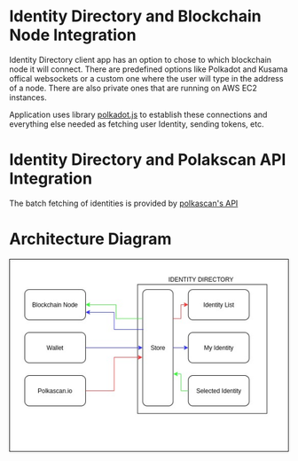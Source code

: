 # Identity Directory and Blockchain Node Integration

Identity Directory client app has an option to chose to which blockchain node it will connect. There are predefined options like Polkadot and Kusama offical websockets or a custom one where the user will type in the address of a node. There are also private ones that are running on AWS EC2 instances.

Application uses library [polkadot.js](https://polkadot.js.org/docs/) to establish these connections and everything else needed as fetching user Identity, sending tokens, etc.


# Identity Directory and Polakscan API Integration

The batch fetching of identities is provided by [polkascan's API](https://polkascan.io/)

# Architecture Diagram
![Architecure](./assets/architecture.jpg)